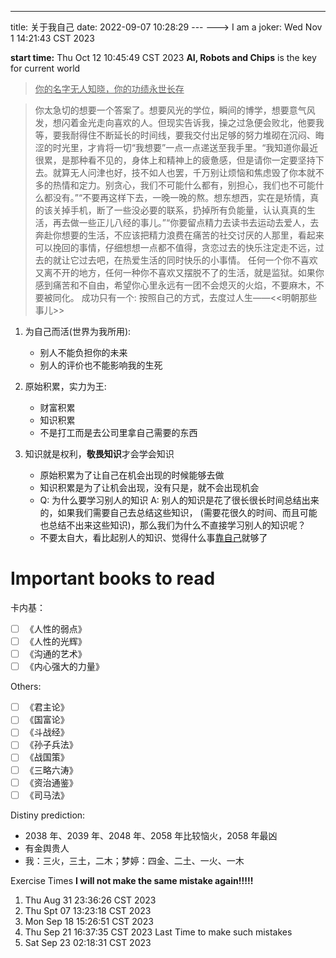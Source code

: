 ---

title: 关于我自己
date: 2022-09-07 10:28:29 ---
---> I am a joker: Wed Nov 1 14:21:43 CST 2023

**start time:** Thu Oct 12 10:45:49 CST 2023
**AI, Robots and Chips** is the key for current world

> <u>你的名字无人知晓，你的功绩永世长存</u>

> 你太急切的想要一个答案了。想要风光的学位，瞬间的博学，想要意气风发，想闪着金光走向喜欢的人。但现实告诉我，操之过急便会败北，他要我等，要我耐得住不断延长的时间线，要我交付出足够的努力堆砌在沉闷、晦涩的时光里，才肯将一切“我想要”一点一点递送至我手里。“我知道你最近很累，是那种看不见的，身体上和精神上的疲惫感，但是请你一定要坚持下去。就算无人问津也好，技不如人也罢，千万别让烦恼和焦虑毁了你本就不多的热情和定力。别贪心，我们不可能什么都有，别担心，我们也不可能什么都没有。”“不要再这样下去，一晚一晚的熬。想东想西，实在是矫情，真的该关掉手机，断了一些没必要的联系，扔掉所有负能量，认认真真的生活，再去做一些正儿八经的事儿。”“你要留点精力去读书去运动去爱人，去奔赴你想要的生活，不应该把精力浪费在痛苦的社交讨厌的人那里，看起来可以挽回的事情，仔细想想一点都不值得，贪恋过去的快乐注定走不远，过去的就让它过去吧，在热爱生活的同时快乐的小事情。
> 任何一个你不喜欢又离不开的地方，任何一种你不喜欢又摆脱不了的生活，就是监狱。如果你感到痛苦和不自由，希望你心里永远有一团不会熄灭的火焰，不要麻木，不要被同化。
> 成功只有一个: 按照自己的方式，去度过人生——<<明朝那些事儿>>

1. 为自己而活(世界为我所用):

   - 别人不能负担你的未来
   - 别人的评价也不能影响我的生死

2. 原始积累，实力为王:

   - 财富积累
   - 知识积累
   - 不是打工而是去公司里拿自己需要的东西

3. 知识就是权利，**敬畏知识**才会学会知识
   - 原始积累为了让自己在机会出现的时候能够去做
   - 知识积累是为了让机会出现，没有只是，就不会出现机会
   - Q: 为什么要学习别人的知识
     A: 别人的知识是花了很长很长时间总结出来的，如果我们需要自己去总结这些知识，
     (需要花很久的时间、而且可能也总结不出来这些知识)，那么我们为什么不直接学习别人的知识呢？
   - 不要太自大，看比起别人的知识、觉得什么事<u>靠自己</u>就够了

# Important books to read

卡内基：

- [ ] 《人性的弱点》
- [ ] 《人性的光辉》
- [ ] 《沟通的艺术》
- [ ] 《内心强大的力量》

Others:

- [ ] 《君主论》
- [ ] 《国富论》
- [ ] 《斗战经》
- [ ] 《孙子兵法》
- [ ] 《战国策》
- [ ] 《三略六涛》
- [ ] 《资治通鉴》
- [ ] 《司马法》

Distiny prediction:

- 2038 年、2039 年、2048 年、2058 年比较恼火，2058 年最凶
- 有金舆贵人
- 我：三火，三土，二木；梦婷：四金、二土、一火、一木

Exercise Times **I will not make the same mistake again!!!!!**

1. Thu Aug 31 23:36:26 CST 2023
2. Thu Spt 07 13:23:18 CST 2023
3. Mon Sep 18 15:26:51 CST 2023
4. Thu Sep 21 16:37:35 CST 2023
   Last Time to make such mistakes
5. Sat Sep 23 02:18:31 CST 2023
